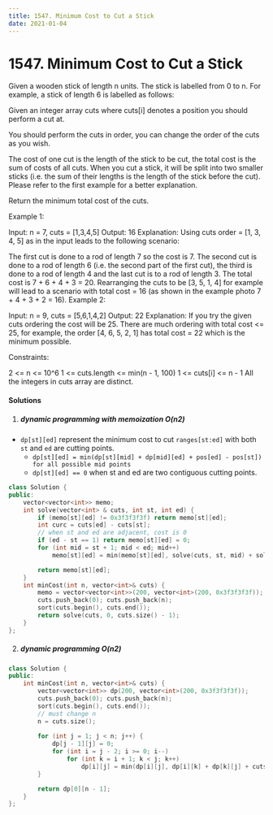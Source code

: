 ```yaml
---
title: 1547. Minimum Cost to Cut a Stick
date: 2021-01-04
---
```

# 1547. Minimum Cost to Cut a Stick

Given a wooden stick of length n units. The stick is labelled from 0 to n. For example, a stick of length 6 is labelled as follows:


Given an integer array cuts where cuts[i] denotes a position you should perform a cut at.

You should perform the cuts in order, you can change the order of the cuts as you wish.

The cost of one cut is the length of the stick to be cut, the total cost is the sum of costs of all cuts. When you cut a stick, it will be split into two smaller sticks (i.e. the sum of their lengths is the length of the stick before the cut). Please refer to the first example for a better explanation.

Return the minimum total cost of the cuts.

 

Example 1:


Input: n = 7, cuts = [1,3,4,5]
Output: 16
Explanation: Using cuts order = [1, 3, 4, 5] as in the input leads to the following scenario:

The first cut is done to a rod of length 7 so the cost is 7. The second cut is done to a rod of length 6 (i.e. the second part of the first cut), the third is done to a rod of length 4 and the last cut is to a rod of length 3. The total cost is 7 + 6 + 4 + 3 = 20.
Rearranging the cuts to be [3, 5, 1, 4] for example will lead to a scenario with total cost = 16 (as shown in the example photo 7 + 4 + 3 + 2 = 16).
Example 2:

Input: n = 9, cuts = [5,6,1,4,2]
Output: 22
Explanation: If you try the given cuts ordering the cost will be 25.
There are much ordering with total cost <= 25, for example, the order [4, 6, 5, 2, 1] has total cost = 22 which is the minimum possible.
 

Constraints:

2 <= n <= 10^6
1 <= cuts.length <= min(n - 1, 100)
1 <= cuts[i] <= n - 1
All the integers in cuts array are distinct.

#### Solutions

1. ##### dynamic programming with memoization O(n2)

- `dp[st][ed]` represent the minimum cost to cut `ranges[st:ed]` with both `st` and `ed` are cutting points.
    - `dp[st][ed] = min(dp[st][mid] + dp[mid][ed] + pos[ed] - pos[st]) for all possible mid points`
    - `dp[st][ed] == 0` when st and ed are two contiguous cutting points.

```cpp
class Solution {
public:
    vector<vector<int>> memo;
    int solve(vector<int> & cuts, int st, int ed) {
        if (memo[st][ed] != 0x3f3f3f3f) return memo[st][ed];
        int curc = cuts[ed] - cuts[st];
        // when st and ed are adjacent, cost is 0
        if (ed - st == 1) return memo[st][ed] = 0;
        for (int mid = st + 1; mid < ed; mid++)
            memo[st][ed] = min(memo[st][ed], solve(cuts, st, mid) + solve(cuts, mid, ed) + curc);

        return memo[st][ed];
    }
    int minCost(int n, vector<int>& cuts) {
        memo = vector<vector<int>>(200, vector<int>(200, 0x3f3f3f3f));
        cuts.push_back(0); cuts.push_back(n);
        sort(cuts.begin(), cuts.end());
        return solve(cuts, 0, cuts.size() - 1);
    }
};
```

2. ##### dynamic programming O(n2)

```cpp
class Solution {
public:
    int minCost(int n, vector<int>& cuts) {
        vector<vector<int>> dp(200, vector<int>(200, 0x3f3f3f3f));
        cuts.push_back(0); cuts.push_back(n);
        sort(cuts.begin(), cuts.end());
        // must change n
        n = cuts.size();
        
        for (int j = 1; j < n; j++) {
            dp[j - 1][j] = 0;
            for (int i = j - 2; i >= 0; i--)
                for (int k = i + 1; k < j; k++)
                    dp[i][j] = min(dp[i][j], dp[i][k] + dp[k][j] + cuts[j] - cuts[i]);
        }

        return dp[0][n - 1];
    }
};
```